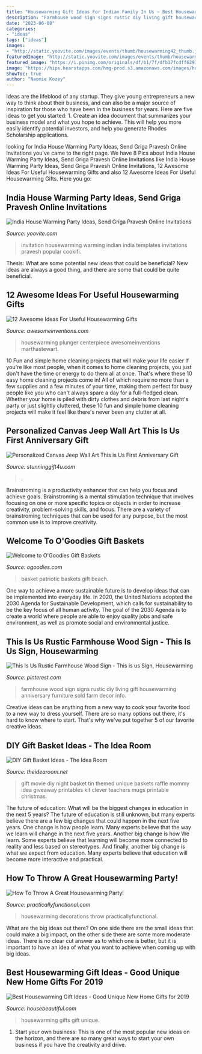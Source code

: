 ```yaml
---
title: "Housewarming Gift Ideas For Indian Family In Us ~ Best Housewarming Gift Ideas"
description: "Farmhouse wood sign signs rustic diy living gift housewarming anniversary furniture sold farm decor info"
date: "2023-06-08"
categories:
- "ideas"
tags: ["ideas"]
images:
- "http://static.yoovite.com/images/events/thumb/housewarming42_thumb.jpg"
featuredImage: "http://static.yoovite.com/images/events/thumb/housewarming42_thumb.jpg"
featured_image: "https://i.pinimg.com/originals/df/b1/7f/dfb17fcdff62911d52e4fc8fcbd083e5.jpg"
image: "https://hips.hearstapps.com/hmg-prod.s3.amazonaws.com/images/housewarming-gifts-1560462109.png?crop=1.00xw:1.00xh;0,0&amp;resize=1200:*"
ShowToc: true
author: "Naomie Kozey"
---
```



Ideas are the lifeblood of any startup. They give young entrepreneurs a new way to think about their business, and can also be a major source of inspiration for those who have been in the business for years. Here are five ideas to get you started: 1. Create an idea document that summarizes your business model and what you hope to achieve. This will help you more easily identify potential investors, and help you generate Rhodes Scholarship applications. 
	

		
looking for India House Warming Party Ideas, Send Griga Pravesh Online Invitations you've came to the right page. We have 8 Pics about India House Warming Party Ideas, Send Griga Pravesh Online Invitations like India House Warming Party Ideas, Send Griga Pravesh Online Invitations, 12 Awesome Ideas For Useful Housewarming Gifts and also 12 Awesome Ideas For Useful Housewarming Gifts. Here you go:
		
    
## India House Warming Party Ideas, Send Griga Pravesh Online Invitations

<img loading=lazy src="http://static.yoovite.com/images/events/thumb/housewarming42_thumb.jpg" onerror="this.onerror=null;this.src='https://tse4.mm.bing.net/th?id=OIP.jOBWldAQDs79tPhtvil8OAHaCj&amp;pid=15.1';" alt="India House Warming Party Ideas, Send Griga Pravesh Online Invitations">

_Source: yoovite.com_

>invitation housewarming warming indian india templates invitations pravesh popular cookifi. 

	

Thesis: What are some potential new ideas that could be beneficial?
New ideas are always a good thing, and there are some that could be quite beneficial.

    
## 12 Awesome Ideas For Useful Housewarming Gifts

<img loading=lazy src="https://www.awesomeinventions.com/wp-content/uploads/2016/01/Sipmi.jpg" onerror="this.onerror=null;this.src='https://tse2.mm.bing.net/th?id=OIP.E5AZcUlbrJQIxx7t-TFdMAHaJ4&amp;pid=15.1';" alt="12 Awesome Ideas For Useful Housewarming Gifts">

_Source: awesomeinventions.com_

>housewarming plunger centerpiece awesomeinventions marthastewart. 

	

10 Fun and simple home cleaning projects that will make your life easier
If you're like most people, when it comes to home cleaning projects, you just don't have the time or energy to do them all at once. That's where these 10 easy home cleaning projects come in! All of which require no more than a few supplies and a few minutes of your time, making them perfect for busy people like you who can't always spare a day for a full-fledged clean. Whether your home is piled with dirty clothes and debris from last night's party or just slightly cluttered, these 10 fun and simple home cleaning projects will make it feel like there's never been any clutter at all.

    
## Personalized Canvas Jeep Wall Art This Is Us First Anniversary Gift

<img loading=lazy src="https://cdn.shopify.com/s/files/1/0353/8534/4044/products/c7e95517-d335-11eb-9c7e-0242ac120002__6d-this-is-us-our-life-our-story-our-home-stunning-gift-float-framed-canvas-print-3_optimized.jpg?v=1624351605" onerror="this.onerror=null;this.src='https://tse4.mm.bing.net/th?id=OIP.86BL_He3xTI7mhclOXNAIAHaHc&amp;pid=15.1';" alt="Personalized Canvas Jeep Wall Art This is Us First Anniversary Gift">

_Source: stunninggift4u.com_

>. 

	

Brainstroming is a productivity enhancer that can help you focus and achieve goals. Brainstroming is a mental stimulation technique that involves focusing on one or more specific topics or objects in order to increase creativity, problem-solving skills, and focus. There are a variety of brainstroming techniques that can be used for any purpose, but the most common use is to improve creativity.

    
## Welcome To O&#039;Goodies Gift Baskets

<img loading=lazy src="http://www.ogoodies.com/patriotic_can.jpg" onerror="this.onerror=null;this.src='https://tse4.mm.bing.net/th?id=OIP.OdSYMqK86Y77hLun8KlayQHaJ4&amp;pid=15.1';" alt="Welcome to O&#039;Goodies Gift Baskets">

_Source: ogoodies.com_

>basket patriotic baskets gift beach. 

	

One way to achieve a more sustainable future is to develop ideas that can be implemented into everyday life. In 2020, the United Nations adopted the 2030 Agenda for Sustainable Development, which calls for sustainability to be the key focus of all human activity. The goal of the 2030 Agenda is to create a world where people are able to enjoy quality jobs and safe environment, as well as promote social and environmental justice.

    
## This Is Us Rustic Farmhouse Wood Sign - This Is Us Sign, Housewarming

<img loading=lazy src="https://i.pinimg.com/originals/df/b1/7f/dfb17fcdff62911d52e4fc8fcbd083e5.jpg" onerror="this.onerror=null;this.src='https://tse4.mm.bing.net/th?id=OIP.-i7gq75XcvL1Ea1Pnnk5twHaJ4&amp;pid=15.1';" alt="This Is Us Rustic Farmhouse Wood Sign - This is us Sign, Housewarming">

_Source: pinterest.com_

>farmhouse wood sign signs rustic diy living gift housewarming anniversary furniture sold farm decor info. 

	

Creative ideas can be anything from a new way to cook your favorite food to a new way to dress yourself. There are so many options out there, it's hard to know where to start. That's why we've put together 5 of our favorite creative ideas.

    
## DIY Gift Basket Ideas - The Idea Room

<img loading=lazy src="https://www.theidearoom.net/wp-content/uploads/2016/10/Movie-Night-in-a-Tin-557x557.jpg" onerror="this.onerror=null;this.src='https://tse1.mm.bing.net/th?id=OIP.952yvIf1iLL9fXYXlaG3PwHaHa&amp;pid=15.1';" alt="DIY Gift Basket Ideas - The Idea Room">

_Source: theidearoom.net_

>gift movie diy night basket tin themed unique baskets raffle mommy idea giveaway printables kit clever teachers mugs printable christmas. 

	

The future of education: What will be the biggest changes in education in the next 5 years?
The future of education is still unknown, but many experts believe there are a few big changes that could happen in the next five years. 
One change is how people learn. Many experts believe that the way we learn will change in the next five years. 
Another big change is how We learn. Some experts believe that learning will become more connected to reality and less based on stereotypes. 
And finally, another big change is what we expect from education. Many experts believe that education will become more interactive and practical.

    
## How To Throw A Great Housewarming Party!

<img loading=lazy src="https://practicallyfunctional.com/wp-content/uploads/2015/11/Housewarming-3-900.jpg" onerror="this.onerror=null;this.src='https://tse3.mm.bing.net/th?id=OIP.7P3Q2l8ufl07D-Wwz9YLkAHaE8&amp;pid=15.1';" alt="How To Throw A Great Housewarming Party!">

_Source: practicallyfunctional.com_

>housewarming decorations throw practicallyfunctional. 

	

What are the big ideas out there?
On one side there are the small ideas that could make a big impact, on the other side there are some more moderate ideas. There is no clear cut answer as to which one is better, but it is important to have an idea of what you want to achieve when coming up with big ideas.

    
## Best Housewarming Gift Ideas - Good Unique New Home Gifts For 2019

<img loading=lazy src="https://hips.hearstapps.com/hmg-prod.s3.amazonaws.com/images/housewarming-gifts-1560462109.png?crop=1.00xw:1.00xh;0,0&amp;resize=1200:*" onerror="this.onerror=null;this.src='https://tse1.mm.bing.net/th?id=OIP.K6l0W_m_j63-_F_7FerRbgHaDt&amp;pid=15.1';" alt="Best Housewarming Gift Ideas - Good Unique New Home Gifts for 2019">

_Source: housebeautiful.com_

>housewarming gifts gift unique. 

	

1. Start your own business: This is one of the most popular new ideas on the horizon, and there are so many great ways to start your own business if you have the creativity and drive.

